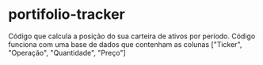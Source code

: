 # portifolio-tracker

Código que calcula a posição do sua carteira de ativos por período. Código funciona com uma base de dados que contenham as colunas ["Ticker", "Operação", "Quantidade", "Preço"]
